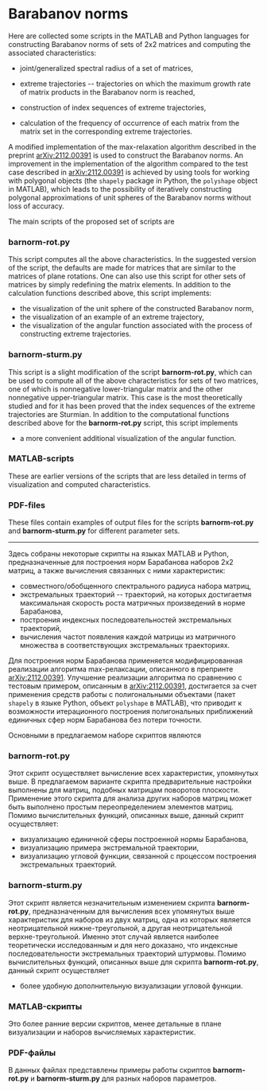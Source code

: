 # Barabanov norms

Here are collected some scripts in the MATLAB and Python languages for constructing Barabanov norms of sets of 2x2 matrices and computing the associated characteristics:

- joint/generalized spectral radius of a set of matrices, 

- extreme trajectories -- trajectories on which the maximum growth rate of matrix products in the Barabanov norm is reached,

- construction of index sequences of extreme trajectories,

- calculation of the frequency of occurrence of each matrix from the matrix set in the corresponding extreme trajectories.

A modified implementation of the max-relaxation algorithm described in the preprint [arXiv:2112.00391](https://arxiv.org/abs/2112.00391) is used to construct the Barabanov norms. An improvement in the implementation of the algorithm compared to the test case described in [arXiv:2112.00391](https://arxiv.org/abs/2112.00391) is achieved by using tools for working with polygonal objects (the `shapely` package in Python, the `polyshape` object in MATLAB), which leads to the possibility of iteratively constructing polygonal approximations of unit spheres of the Barabanov norms without loss of accuracy.

The main scripts of the proposed set of scripts are

### barnorm-rot.py

This script computes all the above characteristics. In the suggested version of the script, the defaults are made for matrices that are similar to the matrices of plane rotations. One can also use this script for other sets of matrices by simply redefining the matrix elements. In addition to the calculation functions described above, this script implements:

- the visualization of the unit sphere of the constructed Barabanov norm,
- the visualization of an example of an extreme trajectory,
- the visualization of the angular function associated with the process of constructing extreme trajectories.

### barnorm-sturm.py

This script is a slight modification of the script **barnorm-rot.py**, which can be used to compute all of the above characteristics for sets of two matrices, one of which is nonnegative lower-triangular matrix and the other nonnegative upper-triangular matrix. This case is the most theoretically studied and for it has been proved that the index sequences of the extreme trajectories are Sturmian. In addition to the computational functions described above for the **barnorm-rot.py** script, this script implements

- a more convenient additional visualization of the angular function.

### MATLAB-scripts

These are earlier versions of the scripts that are less detailed in terms of visualization and computed characteristics.

### PDF-files

These files contain examples of output files for the scripts **barnorm-rot.py** and **barnorm-sturm.py** for different parameter sets.

---

Здесь собраны некоторые скрипты на языках MATLAB и Python, предназначенные для построения норм Барабанова наборов 2x2 матриц, а также вычисления связанных с ними характеристик:

- совместного/обобщенного спектрального радиуса набора матриц,
- экстремальных траекторий -- траекторий, на которых достигаетмя максимальная скорость роста матричных произведений в норме Барабанова,
- построения индексных последовательностей экстремальных траекторий,
- вычисления частот появления каждой матрицы из матричного множества в соответствующих экстремальных траекториях.

Для построения норм Барабанова применяется модифицированная реализации алгоритма max-релаксации, описанного в препринте [arXiv:2112.00391](https://arxiv.org/abs/2112.00391). Улучшение реализации алгоритма по сравнению с тестовым примером, описанным в [arXiv:2112.00391](https://arxiv.org/abs/2112.00391), достигается за счет применения средств работы с полигональными объектами (пакет ``shapely`` в языке Python, объект ``polyshape`` в MATLAB), что приводит к возможности итерационного построения полигональных приближений единичных сфер норм Барабанова без потери точности.

Основными в предлагаемом наборе скриптов являются

### barnorm-rot.py

Этот скрипт осуществляет вычисление всех характеристик, упомянутых выше. В предлагаемом варианте скрипта предварительные настройки выполнены для матриц, подобных матрицам поворотов плоскости. Применение этого скрипта для анализа других наборов матриц может быть выполнено простым переопределением элементов матриц. Помимо вычислительных функций, описанных выше, данный скрипт осуществляет:

- визуализацию единичной сферы построенной нормы Барабанова,
- визуализацию примера экстремальной траектории,
- визуализацию угловой функции, связанной с процессом построения экстремальных траекторий.

### barnorm-sturm.py

Этот скрипт является незначительным изменением скрипта **barnorm-rot.py**, предназначенным для вычисления всех упомянутых выше характеристик для наборов из двух матриц, одна из которых является неотрицательной нижне-треугольной, а другая неотрицательной верхне-треугольной. Именно этот случай является наиболее теоретически исследованным и для него доказано, что индексные последовательности экстремальных траекторий штурмовы. Помимо вычислительных функций, описанных выше для скрипта **barnorm-rot.py**, данный скрипт осуществляет

- более удобную дополнительную визуализации угловой функции.

### MATLAB-скрипты

Это более ранние версии скриптов, менее детальные в плане визуализации и наборов вычисляемых характеристик.

### PDF-файлы

В данных файлах представлены примеры работы скриптов **barnorm-rot.py** и **barnorm-sturm.py** для разных наборов параметров.
